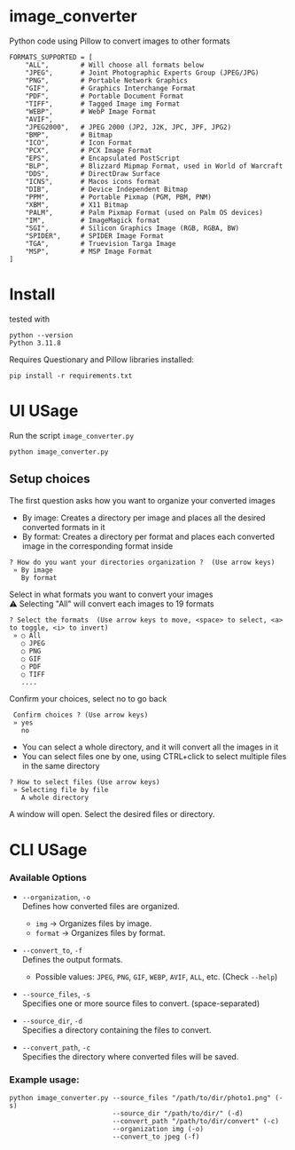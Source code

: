 # image_converter
Python code using Pillow to convert images to other formats

```
FORMATS_SUPPORTED = [
    "ALL",        # Will choose all formats below
    "JPEG",       # Joint Photographic Experts Group (JPEG/JPG)
    "PNG",        # Portable Network Graphics
    "GIF",        # Graphics Interchange Format
    "PDF",        # Portable Document Format
    "TIFF",       # Tagged Image img Format
    "WEBP",       # WebP Image Format
    "AVIF",
    "JPEG2000",   # JPEG 2000 (JP2, J2K, JPC, JPF, JPG2)
    "BMP",        # Bitmap
    "ICO",        # Icon Format
    "PCX",        # PCX Image Format
    "EPS",        # Encapsulated PostScript
    "BLP",        # Blizzard Mipmap Format, used in World of Warcraft
    "DDS",        # DirectDraw Surface
    "ICNS",       # Macos icons format
    "DIB",        # Device Independent Bitmap
    "PPM",        # Portable Pixmap (PGM, PBM, PNM)
    "XBM",        # X11 Bitmap
    "PALM",       # Palm Pixmap Format (used on Palm OS devices)
    "IM",         # ImageMagick format
    "SGI",        # Silicon Graphics Image (RGB, RGBA, BW)
    "SPIDER",     # SPIDER Image Format
    "TGA",        # Truevision Targa Image
    "MSP",        # MSP Image Format
]

``` 

# Install

tested with

```
python --version
Python 3.11.8
```

Requires Questionary and Pillow libraries installed:
```
pip install -r requirements.txt
```

# UI USage

Run the script `image_converter.py`
```
python image_converter.py
```

## Setup choices

The first question asks how you want to organize your converted images  
- By image: Creates a directory per image and places all the desired converted formats in it
- By format: Creates a directory per format and places each converted image in the corresponding format inside
```
? How do you want your directories organization ?  (Use arrow keys)
 » By image
   By format
```

Select in what formats you want to convert your images  
⚠️ Selecting "All" will convert each images to 19 formats

```
? Select the formats  (Use arrow keys to move, <space> to select, <a> to toggle, <i> to invert)
 » ○ All
   ○ JPEG
   ○ PNG
   ○ GIF
   ○ PDF
   ○ TIFF
   ....
```

Confirm your choices, select no to go back
```
 Confirm choices ? (Use arrow keys)
 » yes
   no
```

- You can select a whole directory, and it will convert all the images in it
- You can select files one by one, using CTRL+click to select multiple files in the same directory
```
? How to select files (Use arrow keys)
 » Selecting file by file
   A whole directory
```

A window will open. Select the desired files or directory.

# CLI USage


### Available Options

- `--organization`, `-o`  
  Defines how converted files are organized.  
  - `img` → Organizes files by image.  
  - `format` → Organizes files by format.  

- `--convert_to`, `-f`  
  Defines the output formats.  
  - Possible values: `JPEG`, `PNG`, `GIF`, `WEBP`, `AVIF`, `ALL`, etc. (Check `--help`)  

- `--source_files`, `-s`  
  Specifies one or more source files to convert. (space-separated)

- `--source_dir`, `-d`  
  Specifies a directory containing the files to convert.

- `--convert_path`, `-c`  
  Specifies the directory where converted files will be saved.  

### Example usage:
```
python image_converter.py --source_files "/path/to/dir/photo1.png" (-s)
                          --source_dir "/path/to/dir/" (-d)
                          --convert_path "/path/to/dir/convert" (-c)
                          --organization img (-o)
                          --convert_to jpeg (-f)
```

